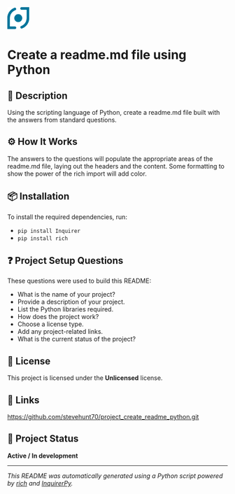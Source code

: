 <img src="./images/logo_dot.png" alt="Project Logo" width="50" height="50">


# Create a readme.md file using Python

## 📝 Description
Using the scripting language of Python, create a readme.md file built with the answers from standard questions.

## ⚙️ How It Works
The answers to the questions will populate the appropriate areas of the readme.md file, laying out the headers and the content. Some formatting to show the power of the rich import will add color.

## 📦 Installation
To install the required dependencies, run:
- `pip install Inquirer`
- `pip install rich`

## ❓ Project Setup Questions
These questions were used to build this README:

- What is the name of your project?
- Provide a description of your project.
- List the Python libraries required.
- How does the project work?
- Choose a license type.
- Add any project-related links.
- What is the current status of the project?

## 🔐 License
This project is licensed under the **Unlicensed** license.

## 🔗 Links
https://github.com/stevehunt70/project_create_readme_python.git

## 🚦 Project Status
**Active / In development**

---

_This README was automatically generated using a Python script powered by [rich](https://github.com/Textualize/rich) and [InquirerPy](https://github.com/kazhala/InquirerPy)._
